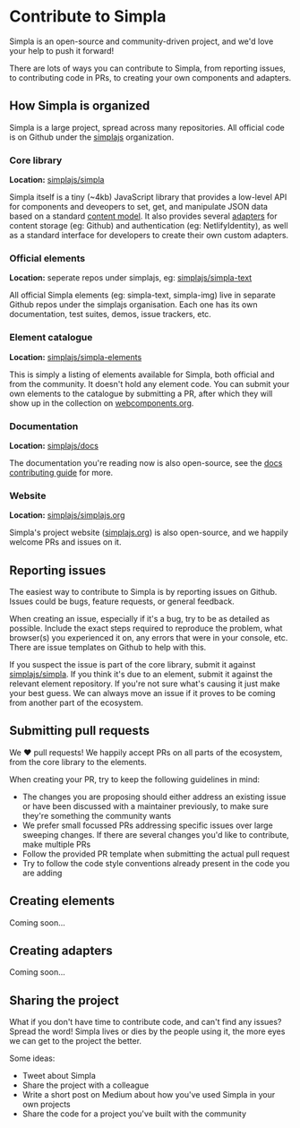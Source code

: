 # Contribute to Simpla

Simpla is an open-source and community-driven project, and we'd love your help to push it forward!

There are lots of ways you can contribute to Simpla, from reporting issues, to contributing code in PRs, to creating your own components and adapters.

## How Simpla is organized

Simpla is a large project, spread across many repositories. All official code is on Github under the [simplajs](https://github.com/simplajs) organization.

### Core library

**Location:** [simplajs/simpla](https://github.com/simplajs/simpla)

Simpla itself is a tiny (~4kb) JavaScript library that provides a low-level API for components and deveopers to set, get, and manipulate JSON data based on a standard [content model](/guides/content-model.html). It also provides several [adapters](/guides/adapters.html) for content storage (eg: Github) and authentication (eg: NetlifyIdentity), as well as a standard interface for developers to create their own custom adapters.

### Official elements

**Location:** seperate repos under simplajs, eg: [simplajs/simpla-text](https://github.com/simplajs/simpla-text)

All official Simpla elements (eg: simpla-text, simpla-img) live in separate Github repos under the simplajs organisation. Each one has its own documentation, test suites, demos, issue trackers, etc.

### Element catalogue

**Location:** [simplajs/simpla-elements](https://github.com/simplajs/simpla-elements)

This is simply a listing of elements available for Simpla, both official and from the community. It doesn't hold any element code. You can submit your own elements to the catalogue by submitting a PR, after which they will show up in the collection on [webcomponents.org](https://www.webcomponents.org/collection/simplajs/simpla-elements).

### Documentation

**Location:** [simplajs/docs](https://github.com/simplajs/docs)

The documentation you're reading now is also open-source, see the [docs contributing guide](/contributing/docs.html) for more.

### Website

**Location:** [simplajs/simplajs.org](https://github.com/simplajs/simplajs.org)

Simpla's project website ([simplajs.org](https://www.simplajs.org)) is also open-source, and we happily welcome PRs and issues on it.

## Reporting issues

The easiest way to contribute to Simpla is by reporting issues on Github. Issues could be bugs, feature requests, or general feedback.

When creating an issue, especially if it's a bug, try to be as detailed as possible. Include the exact steps required to reproduce the problem, what browser(s) you experienced it on, any errors that were in your console, etc. There are issue templates on Github to help with this.

If you suspect the issue is part of the core library, submit it against [simplajs/simpla](https://github.com/simplajs/simpla). If you think it's due to an element, submit it against the relevant element repository. If you're not sure what's causing it just make your best guess. We can always move an issue if it proves to be coming from another part of the ecosystem.

## Submitting pull requests

We ❤️ pull requests! We happily accept PRs on all parts of the ecosystem, from the core library to the elements.

When creating your PR, try to keep the following guidelines in mind:

- The changes you are proposing should either address an existing issue or have been discussed with a maintainer previously, to make sure they're something the community wants
-  We prefer small focussed PRs addressing specific issues over large sweeping changes. If there are several changes you'd like to contribute, make multiple PRs
- Follow the provided PR template when submitting the actual pull request
- Try to follow the code style conventions already present in the code you are adding

## Creating elements

Coming soon...

## Creating adapters

Coming soon...

## Sharing the project

What if you don't have time to contribute code, and can't find any issues? Spread the word! Simpla lives or dies by the people using it, the more eyes we can get to the project the better.

Some ideas:
- Tweet about Simpla
- Share the project with a colleague
- Write a short post on Medium about how you've used Simpla in your own projects
- Share the code for a project you've built with the community
